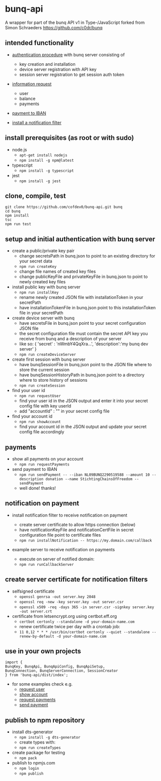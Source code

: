 # bunq-api

A wrapper for part of the bunq API v1 in Type-/JavaScript forked from Simon Schraeders https://github.com/c0dr/bunq


## intended functionality

- [authentication procedure](https://doc.bunq.com/api/1/page/authentication) with bunq server consisting of
    - key creation and installation
    - device server registration with API key
    - session server registration to get session auth token
  
    
    
- [information request](https://doc.bunq.com/api/1/call/monetary-account)
    - user
    - balance
    - payments
      
- [payment to IBAN](https://doc.bunq.com/api/1/call/payment)


- [install a notification filter](https://doc.bunq.com/api/1/page/callbacks)
    
    

## install prerequisites (as root or with sudo)
 
- node.js 
    - ```apt-get install nodejs```
    - ```npm install -g npm@latest```
- typescript 
    - ```npm install -g typescript```
- jest
    - ```npm install -g jest```


## clone, compile, test
```
git clone https://github.com/cofdev0/bunq-api.git bunq
cd bunq
npm install
tsc
npm run test
```

## setup and initial authentication with bunq server
- create a public/private key pair
    - change secretsPath in bunq.json to point to an existing directory for your secret data
    - ```npm run createKey```
    - change file names of created key files
    - change publicKeyFile and privateKeyFile in bunq.json to point to newly created key files
- install public key with bunq server
    - ```npm run installKey```
    - rename newly created JSON file with installationToken in your secretPath
    - have installationTokenFile in bunq.json point to this installationToken file in your secretPath
- create device server with bunq
    - have secretsFile in bunq.json point to your secret configuration JSON file
    - the secret configuration file must contain the secret API key you receive from bunq and a description of your server
    - like so: { 'secret' : 'nWmbY4QqXra...', 'description':'my bunq dev server' }
    - ```npm run createDeviceServer```
- create first session with bunq server
    - have bunqSessionFile in bunq.json point to the JSON file where to store the current session
    - have bunqSessionHistoryPath in bunq.json point to a directory where to store history of sessions
    - ```npm run createSession```
- find your user id
    - ```npm run requestUser```
    - find your user id in the JSON output and enter it into your secret config file with key userId
    - add "accountId" : "" in your secret config file
- find your account id
    - ```npm run showAccount```
    - find your account id in the JSON output and update your secret config file accordingly

## payments
- show all payments on your account
    - ```npm run requestPayments```
- send payment to IBAN
    - ```npm run sendPayment -- --iban NL09BUNQ2290519588 --amount 10 --description donation --name StichtingChainsOfFreedom --sendPayment```
    - well done! thanks!

## notification on payment
- install notification filter to receive notification on payment
    - create server certificate to allow https connection (below)
    - have notificationKeyFile and notificationCertFile in secret configuration file point to certificate files
    - ```npm run installNotification -- https://my.domain.com/callback```
    
- example server to receive notification on payments    
    - execute on server of notified domain: 
    - ```npm run runCallbackServer```

## create server certificate for notification filters
- selfsigned certificate
    - ```openssl genrsa -out server.key 2048``` 
    - ```openssl req -new -key server.key -out server.csr``` 
    - ```openssl x509 -req -days 365 -in server.csr -signkey server.key -out server.crt```
- certificate from letsencrypt.org using certbot.eff.org
    - ```certbot certonly --standalone -d your-domain-name.com```
    - renew certificate twice per day with a crontab job: 
    - ```11 0,12 * * * /usr/bin/certbot certonly --quiet --standalone --renew-by-default -d your-domain-name.com```
    
## use in your own projects
```
import { 
BunqKey, BunqApi, BunqApiConfig, BunqApiSetup, 
BunqConnection, BunqServerConnection, SessionCreator 
} from 'bunq-api/dist/index';
```
- for some examples check e.g.
    - [request user](https://github.com/cofdev0/bunq-api/blob/master/src/requestUser.ts)
    - [show account](https://github.com/cofdev0/bunq-api/blob/master/src/showAccount.ts)
    - [request payments](https://github.com/cofdev0/bunq-api/blob/master/src/requestPayments.ts)
    - [send payment](https://github.com/cofdev0/bunq-api/blob/master/src/requestPayments.ts)

## publish to npm repository
- install dts-generator
    - ```npm install -g dts-generator```
    - create types with: 
    - ```npm run createTypes```
- create package for testing
    - ```npm pack```
- publish to npmjs.com
    - ```npm login```
    - ```npm publish```
    
    
    